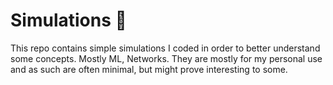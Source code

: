 # Simulations :microscope: 
This repo contains simple simulations I coded in order to better understand some concepts. Mostly ML, Networks.
They are mostly for my personal use and as such are often minimal, but might prove interesting to some.
